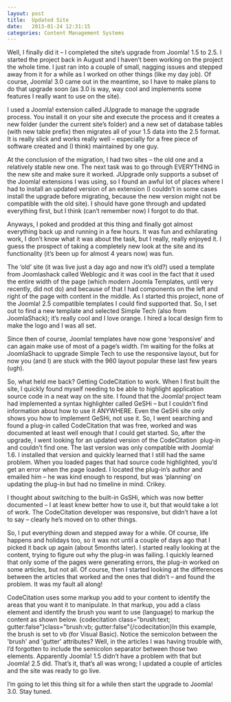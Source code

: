 ```yaml
---
layout: post
title:  Updated Site
date:   2013-01-24 12:31:15
categories: Content Management Systems
---
```

Well, I finally did it – I completed the site’s upgrade from Joomla! 1.5 to 2.5. I started the project back in August and I haven’t been working on the project the whole time. I just ran into a couple of small, nagging issues and stepped away from it for a while as I worked on other things (like my day job). Of course, Joomla! 3.0 came out in the meantime, so I have to make plans to do that upgrade soon (as 3.0 is way, way cool and implements some features I really want to use on the site).

I used a Joomla! extension called JUpgrade to manage the upgrade process. You install it on your site and execute the process and it creates a new folder (under the current site’s folder) and a new set of database tables (with new table prefix) then migrates all of your 1.5 data into the 2.5 format. It is really slick and works really well – especially for a free piece of software created and (I think) maintained by one guy.

At the conclusion of the migration, I had two sites – the old one and a relatively stable new one. The next task was to go through EVERYTHING in the new site and make sure it worked. JUpgrade only supports a subset of the Joomla! extensions I was using, so I found an awful lot of places where I had to install an updated version of an extension (I couldn’t in some cases install the upgrade before migrating, because the new version might not be compatible with the old site). I should have gone through and updated everything first, but I think (can’t remember now) I forgot to do that.

Anyways, I poked and prodded at this thing and finally got almost everything back up and running in a few hours. It was fun and exhilarating work, I don’t know what it was about the task, but I really, really enjoyed it. I guess the prospect of taking a completely new look at the site and its functionality (it’s been up for almost 4 years now) was fun.

The ‘old’ site (it was live just a day ago and now it’s old?) used a template from Joomlashack called Weblogic and it was cool in the fact that it used the entire width of the page (which modern Joomla Templates, until very recently, did not do) and because of that I had components on the left and right of the page with content in the middle. As I started this project, none of the Joomla! 2.5 compatible templates I could find supported that. So, I set out to find a new template and selected Simple Tech (also from JoomlaShack); it’s really cool and I love orange. I hired a local design firm to make the logo and I was all set.

Since then of course, Joomla! templates have now gone ‘responsive’ and can again make use of most of a page’s width. I’m waiting for the folks at JoomlaShack to upgrade Simple Tech to use the responsive layout, but for now you (and I) are stuck with the 960 layout popular these last few years (ugh).

So, what held me back? Getting CodeCitation to work. When I first built the site, I quickly found myself needing to be able to highlight application source code in a neat way on the site. I found that the Joomla! project team had implemented a syntax highlighter called GeSHi – but I couldn’t find information about how to use it ANYWHERE. Even the GeSHi site only shows you how to implement GeSHi, not use it. So, I went searching and found a plug-in called CodeCitation that was free, worked and was documented at least well enough that I could get started. So, after the upgrade, I went looking for an updated version of the CodeCitation  plug-in and couldn’t find one. The last version was only compatible with Joomla! 1.6. I installed that version and quickly learned that I still had the same problem. When you loaded pages that had source code highlighted, you’d get an error when the page loaded. I located the plug-in’s author and emailed him – he was kind enough to respond, but was ‘planning’ on updating the plug-in but had no timeline in mind. Crikey.

I thought about switching to the built-in GsSHi, which was now better documented – I at least knew better how to use it, but that would take a lot of work. The CodeCitation developer was responsive, but didn’t have a lot to say – clearly he’s moved on to other things.

So, I put everything down and stepped away for a while. Of course, life happens and holidays too, so it was not until a couple of days ago that I picked it back up again (about 5months later). I started really looking at the content, trying to figure out why the plug-in was failing. I quickly learned that only some of the pages were generating errors, the plug-in worked on some articles, but not all. Of course, then I started looking at the differences between the articles that worked and the ones that didn’t – and found the problem. It was my fault all along!

CodeCitation uses some markup you add to your content to identify the areas that you want it to manipulate. In that markup, you add a class element and identify the brush you want to use (language) to markup the content as shown below. {codecitation class="brush:text; gutter:false"}class="brush:vb; gutter:false"{/codecitation}In this example, the brush is set to vb (for Visual Basic). Notice the semicolon between the 'brush' and 'gutter' attributes? Well, in the articles I was having trouble with, I’d forgotten to include the semicolon separator between those two elements. Apparently Joomla! 1.5 didn’t have a problem with that but Joomla! 2.5 did. That’s it, that’s all was wrong; I updated a couple of articles and the site was ready to go live.

I’m going to let this thing sit for a while then start the upgrade to Joomla! 3.0. Stay tuned.